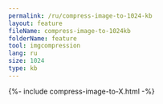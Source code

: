 ```yaml
---
permalink: /ru/compress-image-to-1024-kb
layout: feature
fileName: compress-image-to-1024kb
folderName: feature
tool: imgcompression
lang: ru
size: 1024
type: kb
---
```


{%- include compress-image-to-X.html -%}
